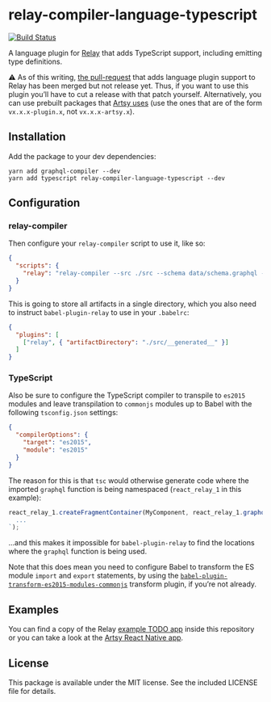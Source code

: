 # relay-compiler-language-typescript

[![Build Status](https://travis-ci.org/relay-tools/relay-compiler-language-typescript.svg?branch=master)](https://travis-ci.org/relay-tools/relay-compiler-language-typescript)

A language plugin for [Relay](https://facebook.github.io/relay/) that adds TypeScript support, including emitting type
definitions.

⚠️ As of this writing, [the pull-request](https://github.com/facebook/relay/pull/2293) that adds language plugin support
to Relay has been merged but not release yet. Thus, if you want to use this plugin you’ll have to cut a release with that patch
yourself. Alternatively, you can use prebuilt packages that [Artsy uses](https://github.com/alloy/relay/releases) (use the ones that are of the form `vx.x.x-plugin.x`, not `vx.x.x-artsy.x`).

## Installation

Add the package to your dev dependencies:

```
yarn add graphql-compiler --dev
yarn add typescript relay-compiler-language-typescript --dev
```

## Configuration

### relay-compiler

Then configure your `relay-compiler` script to use it, like so:

```json
{
  "scripts": {
    "relay": "relay-compiler --src ./src --schema data/schema.graphql --language typescript --artifactDirectory ./src/__generated__"
  }
}
```

This is going to store all artifacts in a single directory, which you also need to instruct `babel-plugin-relay` to use in your `.babelrc`:

```json
{
  "plugins": [
    ["relay", { "artifactDirectory": "./src/__generated__" }]
  ]
}
```

### TypeScript

Also be sure to configure the TypeScript compiler to transpile to `es2015` modules and leave transpilation to `commonjs` modules up to Babel with the following `tsconfig.json` settings:

```json
{
  "compilerOptions": {
    "target": "es2015",
    "module": "es2015"
  }
}
```

The reason for this is that `tsc` would otherwise generate code where the imported `graphql` function is being namespaced (`react_relay_1` in this example):

```js
react_relay_1.createFragmentContainer(MyComponent, react_relay_1.graphql `
  ...
`);
```

…and this makes it impossible for `babel-plugin-relay` to find the locations where the `graphql` function is being used.

Note that this does mean you need to configure Babel to transform the ES module `import` and `export` statements, by using the [`babel-plugin-transform-es2015-modules-commonjs`](https://babeljs.io/docs/plugins/transform-es2015-modules-commonjs/) transform plugin, if you’re not already.

## Examples

You can find a copy of the Relay
[example TODO app](https://github.com/kastermester/relay-compiler-language-typescript/tree/master/example) inside this
repository or you can take a look at the [Artsy React Native app](https://github.com/artsy/emission).

## License

This package is available under the MIT license. See the included LICENSE file for details.

